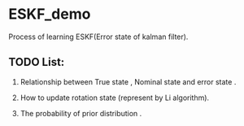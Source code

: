 # ESKF_demo
Process of learning ESKF(Error state of kalman filter).

## TODO List:
1. Relationship between True state , Nominal state and error state .

2. How to update rotation state (represent by Li algorithm).

3. The probability of prior distribution .
